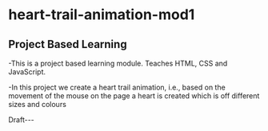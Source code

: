 # heart-trail-animation-mod1

Project Based Learning
-------------------------

-This is a project based learning module. Teaches HTML, CSS and JavaScript.

-In this project we create a heart trail animation, i.e., based on the movement of the mouse on the page a heart is created which is off different sizes and colours

Draft---
